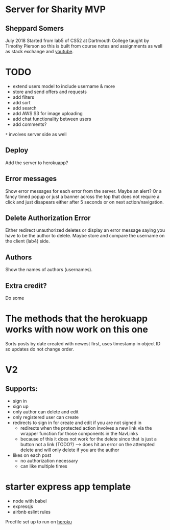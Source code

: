 # Server for Sharity MVP
## Sheppard Somers
July 2018
Started from lab5 of CS52 at Dartmouth College taught by Timothy Pierson so this is built from course notes and assignments as well as stack exchange and [youtube](https://www.youtube.com/watch?v=Td-2D-_7Y2E&index=20&list=PLoYCgNOIyGABj2GQSlDRjgvXtqfDxKm5b).

# TODO
 * extend users model to include username & more
 * store and send offers and requests
 * add filters
 * add sort
 * add search
 * add AWS S3 for image uploading
 * add chat functionality between users
 * add comments?

`*` involves server side as well


## Deploy
Add the server to herokuapp?

## Error messages
Show error messages for each error from the server. Maybe an alert? Or a fancy timed popup or just a banner across the top that does not require a click and just disapears either after 5 seconds or on next action/navigation.
## Delete Authorization Error
Either redirect unauthorized deletes or display an error message saying you have to be the author to delete.
Maybe store and compare the username on the client (lab4) side.
## Authors  
Show the names of authors (usernames).
## Extra credit?
Do some


# The methods that the herokuapp works with now work on this one

Sorts posts by date created with newest first, uses timestamp in object ID so updates do not change order.

# V2
## Supports:
  * sign in
  * sign up
  * only author can delete and edit
  * only registered user can create
  * redirects to sign in for create and edit if you are not signed in
    * redirects when the protected action involves a new link via the wrapper function for those components in the NavLinks
    * because of this it does not work for the delete since that is just a button not a link (TODO?) --> does hit an error on the attempted delete and will only delete if you are the author
  * likes on each post
    * no authorization necessary
    * can like multiple times


# starter express app template

* node with babel
* expressjs
* airbnb eslint rules

Procfile set up to run on [heroku](https://devcenter.heroku.com/articles/getting-started-with-nodejs#deploy-the-app)
